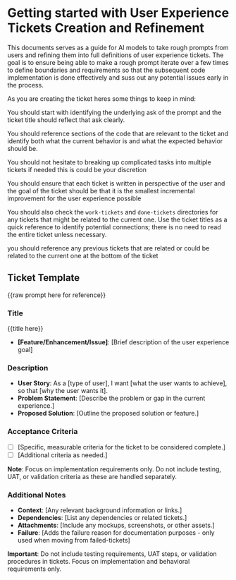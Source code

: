 # Getting started with User Experience Tickets Creation and Refinement

This documents serves as a guide for AI models to take rough prompts from users and refining them into full definitions of user experience tickets. The goal is to ensure being able to make a rough prompt iterate over a few times to define boundaries and requirements so that the subsequent code implementation is done effectively and suss out any potential issues early in the process.

As you are creating the ticket heres some things to keep in mind:

You should start with identifying the underlying ask of the prompt and the ticket title should reflect that ask clearly.

You should reference sections of the code that are relevant to the ticket and identify both what the current behavior is and what the expected behavior should be.

You should not hesitate to breaking up complicated tasks into multiple tickets if needed this is could be your discretion

You should ensure that each ticket is written in perspective of the user and the goal of the ticket should be that it is the smallest incremental improvement for the user experience possible

You should also check the `work-tickets` and `done-tickets` directories for any tickets that might be related to the current one. Use the ticket titles as a quick reference to identify potential connections; there is no need to read the entire ticket unless necessary.

you should reference any previous tickets that are related or could be related to the current one at the bottom of the ticket

## Ticket Template

{{raw prompt here for reference}}

### Title

{{title here}}

- **[Feature/Enhancement/Issue]**: [Brief description of the user experience goal]

### Description

- **User Story**: As a [type of user], I want [what the user wants to achieve], so that [why the user wants it].
- **Problem Statement**: [Describe the problem or gap in the current experience.]
- **Proposed Solution**: [Outline the proposed solution or feature.]

### Acceptance Criteria

- [ ] [Specific, measurable criteria for the ticket to be considered complete.]
- [ ] [Additional criteria as needed.]

**Note**: Focus on implementation requirements only. Do not include testing, UAT, or validation criteria as these are handled separately.

### Additional Notes

- **Context**: [Any relevant background information or links.]
- **Dependencies**: [List any dependencies or related tickets.]
- **Attachments**: [Include any mockups, screenshots, or other assets.]
- **Failure**: [Adds the failure reason for documentation purposes - only used when moving from failed-tickets]

**Important**: Do not include testing requirements, UAT steps, or validation procedures in tickets. Focus on implementation and behavioral requirements only.
